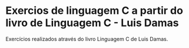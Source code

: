 # Exercios de linguagem C a partir do livro de Linguagem C - Luis Damas
 
Exercícios realizados através do livro Linguagem C de Luis Damas.
